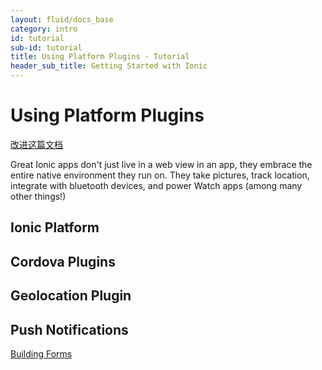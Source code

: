 ```yaml
---
layout: fluid/docs_base
category: intro
id: tutorial
sub-id: tutorial
title: Using Platform Plugins - Tutorial
header_sub_title: Getting Started with Ionic
---
```


# Using Platform Plugins

<a class="improve-v2-docs" href='https://github.com/ionic-team/ionic-site/edit/ionic2/docs//guide/adding-pages/index.md'>
改进这篇文档
</a>


Great Ionic apps don't just live in a web view in an app, they embrace the entire native environment they run on. They take pictures, track location, integrate with bluetooth devices, and power Watch apps (among many other things!)


## Ionic Platform

## Cordova Plugins

## Geolocation Plugin

## Push Notifications


<a href="../building-forms/" class="btn btn-primary" role="button">Building Forms</a>
